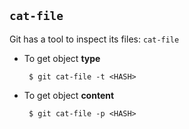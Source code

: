 ## `cat-file`

Git has a tool to inspect its files: `cat-file`

- To get object **type**
  ```
   $ git cat-file -t <HASH>
   ``` 

- To get object **content**
  ```
   $ git cat-file -p <HASH>
   ``` 


